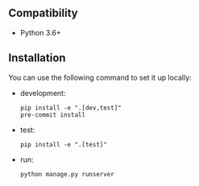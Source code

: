 ## Compatibility

* Python 3.6+

## Installation


You can use the following command to set it up locally:

* development:
    ```shell script
    pip install -e ".[dev,test]"
    pre-commit install
    ```

* test:
    ```shell script
    pip install -e ".[test]"
    ```
  
* run:
    ```shell script
    python manage.py runserver
    ```
